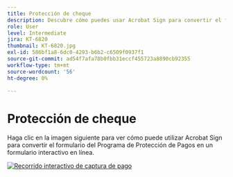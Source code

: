 ```yaml
---
title: Protección de cheque
description: Descubre cómo puedes usar Acrobat Sign para convertir el formulario del Programa de protección de pagos en un formulario interactivo online
role: User
level: Intermediate
jira: KT-6820
thumbnail: KT-6820.jpg
exl-id: 586bf1a8-6dc0-4293-b6b2-c6509f0937f1
source-git-commit: ad54f7afa78b0fbb31eccf455723a8890cb92355
workflow-type: tm+mt
source-wordcount: '56'
ht-degree: 0%

---
```


# Protección de cheque

Haga clic en la imagen siguiente para ver cómo puede utilizar Acrobat Sign para convertir el formulario del Programa de Protección de Pagos en un formulario interactivo en línea.

[![Recorrido interactivo de captura de pago](../assets/Paycheck.jpg)](https://acrobatusers.com/paycheck-protection-program-resource-hub/walkthrough/)
